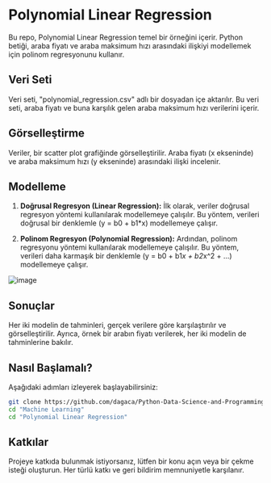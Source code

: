 # Polynomial Linear Regression

Bu repo, Polynomial Linear Regression temel bir örneğini içerir. Python betiği, araba fiyatı ve araba maksimum hızı arasındaki ilişkiyi modellemek için polinom regresyonunu kullanır.



## Veri Seti

Veri seti, "polynomial_regression.csv" adlı bir dosyadan içe aktarılır. Bu veri seti, araba fiyatı ve buna karşılık gelen araba maksimum hızı verilerini içerir.



## Görselleştirme

Veriler, bir scatter plot grafiğinde görselleştirilir. Araba fiyatı (x ekseninde) ve araba maksimum hızı (y ekseninde) arasındaki ilişki incelenir.



## Modelleme

1. **Doğrusal Regresyon (Linear Regression):** İlk olarak, veriler doğrusal regresyon yöntemi kullanılarak modellemeye çalışılır. Bu yöntem, verileri doğrusal bir denklemle (y = b0 + b1*x) modellemeye çalışır.

2. **Polinom Regresyon (Polynomial Regression):** Ardından, polinom regresyonu yöntemi kullanılarak modellemeye çalışılır. Bu yöntem, verileri daha karmaşık bir denklemle (y = b0 + b1*x + b2*x^2 + ...) modellemeye çalışır.



![image](https://github.com/dagaca/Python-Data-Science-and-Programming/assets/80363244/01a27d69-a3dc-4b29-b3b3-19c46f52c9bb)




## Sonuçlar

Her iki modelin de tahminleri, gerçek verilere göre karşılaştırılır ve görselleştirilir. Ayrıca, örnek bir arabın fiyatı verilerek, her iki modelin de tahminlerine bakılır.



## Nasıl Başlamalı?
Aşağıdaki adımları izleyerek başlayabilirsiniz:

```bash
git clone https://github.com/dagaca/Python-Data-Science-and-Programming.git
cd "Machine Learning"
cd "Polynomial Linear Regression"
```


## Katkılar
Projeye katkıda bulunmak istiyorsanız, lütfen bir konu açın veya bir çekme isteği oluşturun. Her türlü katkı ve geri bildirim memnuniyetle karşılanır.
